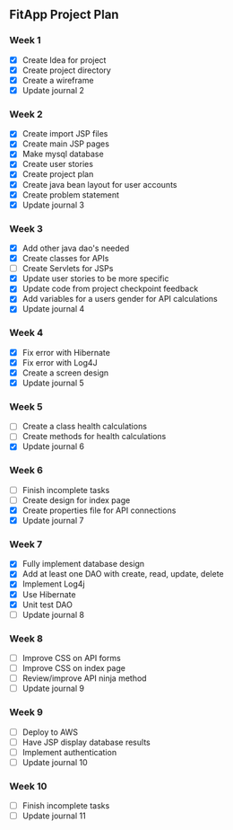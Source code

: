 ## FitApp Project Plan
### Week 1
- [x] Create Idea for project
- [x] Create project directory
- [x] Create a wireframe
- [x] Update journal 2

### Week 2
- [x] Create import JSP files
- [x] Create main JSP pages
- [x] Make mysql database
- [x] Create user stories
- [x] Create project plan
- [x] Create java bean layout for user accounts
- [x] Create problem statement
- [x] Update journal 3

### Week 3
- [x] Add other java dao's needed
- [x] Create classes for APIs
- [ ] Create Servlets for JSPs
- [x] Update user stories to be more specific
- [x] Update code from project checkpoint feedback
- [x] Add variables for a users gender for API calculations
- [x] Update journal 4

### Week 4
- [x] Fix error with Hibernate
- [x] Fix error with Log4J
- [x] Create a screen design
- [x] Update journal 5

### Week 5
- [ ] Create a class health calculations
- [ ] Create methods for health calculations
- [x] Update journal 6

### Week 6
- [ ] Finish incomplete tasks
- [ ] Create design for index page
- [x] Create properties file for API connections
- [x] Update journal 7

### Week 7
- [x] Fully implement database design
- [x] Add at least one DAO with create, read, update, delete
- [x] Implement Log4j
- [x] Use Hibernate
- [x] Unit test DAO
- [ ] Update journal 8

### Week 8
- [ ] Improve CSS on API forms
- [ ] Improve CSS on index page
- [ ] Review/improve API ninja method
- [ ] Update journal 9

### Week 9
- [ ] Deploy to AWS
- [ ] Have JSP display database results
- [ ] Implement authentication
- [ ] Update journal 10

### Week 10
- [ ] Finish incomplete tasks
- [ ] Update journal 11
